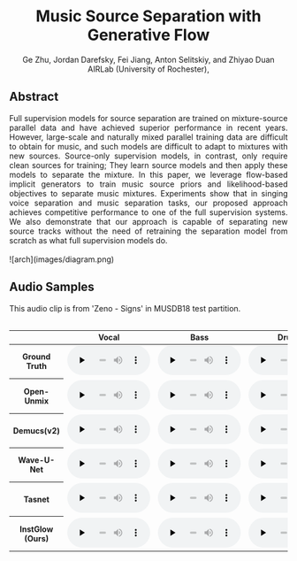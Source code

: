 # <center>Music Source Separation with Generative Flow</center>

<center>Ge Zhu, Jordan Darefsky, Fei Jiang, Anton Selitskiy, and Zhiyao Duan</center>
<center>AIRLab (University of Rochester), </center>


## Abstract

<div style="text-align: justify"> Full supervision models for source separation are trained on mixture-source parallel data and have achieved superior performance in recent years. However, large-scale and naturally mixed parallel training data are difficult to obtain for music, and such models are difficult to adapt to mixtures with new sources. Source-only supervision models, in contrast, only require clean sources for training; They learn source models and then apply these models to separate the mixture. In this paper, we leverage flow-based implicit generators to train music source priors and likelihood-based objectives to separate music mixtures. Experiments show that in singing voice separation and music separation tasks, our proposed approach achieves competitive performance to one of the full supervision systems. We also demonstrate that our approach is capable of separating new source tracks without the need of retraining the separation model from scratch as what full supervision models do. </div> 

<br>
![arch](images/diagram.png)
<br>

## Audio Samples

<div style="text-align: justify"> This audio clip is from 'Zeno - Signs' in MUSDB18 test partition. </div> 
<br>
<table align="center">
  <thead>
    <tr>
      <th> </th>
      <th>Vocal</th>
      <th>Bass</th>
      <th>Drums</th>
      <th>Other</th>
    </tr>
  </thead>
  <tbody>
    <tr>
      <th>Ground Truth</th>
      <td><audio controls="" preload="none" style="width: 150px;">
            <source src="demo/GT/vocals_cut.wav"></audio></td>
      <td><audio controls="" preload="none" style="width: 150px;">
            <source src="demo/GT/bass_cut.wav"></audio></td>
      <td><audio controls="" preload="none" style="width: 150px;">
            <source src="demo/GT/drums_cut.wav"></audio></td>
      <td><audio controls="" preload="none" style="width: 150px;">
            <source src="demo/GT/other_cut.wav"></audio></td>
    </tr>
    <tr>
      <th>Open-Unmix</th>
      <td><audio controls="" preload="none" style="width: 150px;">
            <source src="demo/openunmix/1_vocals_22k_cut.wav"></audio></td>
      <td><audio controls="" preload="none" style="width: 150px;">
            <source src="demo/openunmix/1_bass_22k_cut.wav"></audio></td>
      <td><audio controls="" preload="none" style="width: 150px;">
            <source src="demo/openunmix/1_drums_22k_cut.wav"></audio></td>
      <td><audio controls="" preload="none" style="width: 150px;">
            <source src="demo/openunmix/1_other_22k_cut.wav"></audio></td>
    </tr>
    <tr>
      <th>Demucs(v2)</th>
      <td><audio controls="" preload="none" style="width: 150px;">
            <source src="demo/demucs/vocals_22k_cut.wav"></audio></td>
      <td><audio controls="" preload="none" style="width: 150px;">
            <source src="demo/demucs/bass_22k_cut.wav"></audio></td>
      <td><audio controls="" preload="none" style="width: 150px;">
            <source src="demo/demucs/drums_22k_cut.wav"></audio></td>
      <td><audio controls="" preload="none" style="width: 150px;">
            <source src="demo/demucs/other_22k_cut.wav"></audio></td>
    </tr>
    <tr>
      <th>Wave-U-Net</th>
      <td><audio controls="" preload="none" style="width: 150px;">
            <source src="demo/waveunet/mixture-1_vocals_22k_cut.wav"></audio></td>
      <td><audio controls="" preload="none" style="width: 150px;">
            <source src="demo/waveunet/mixture-1_bass_22k_cut.wav"></audio></td>
      <td><audio controls="" preload="none" style="width: 150px;">
            <source src="demo/waveunet/mixture-1_drums_22k_cut.wav"></audio></td>
      <td><audio controls="" preload="none" style="width: 150px;">
            <source src="demo/waveunet/mixture-1_other_22k_cut.wav"></audio></td>
    </tr>
    <tr>
      <th>Tasnet</th>
      <td><audio controls="" preload="none" style="width: 150px;">
            <source src="demo/tasnet/vocals_22k_cut.wav"></audio></td>
      <td><audio controls="" preload="none" style="width: 150px;">
            <source src="demo/tasnet/bass_22k_cut.wav"></audio></td>
      <td><audio controls="" preload="none" style="width: 150px;">
            <source src="demo/tasnet/drums_22k_cut.wav"></audio></td>
      <td><audio controls="" preload="none" style="width: 150px;">
            <source src="demo/tasnet/other_22k_cut.wav"></audio></td>
    </tr>
    <tr>
      <th>InstGlow (Ours)</th>
      <td><audio controls="" preload="none" style="width: 150px;">
            <source src="demo/instGlow/vocals_cut.wav"></audio></td>
      <td><audio controls="" preload="none" style="width: 150px;">
            <source src="demo/instGlow/bass_cut.wav"></audio></td>
      <td><audio controls="" preload="none" style="width: 150px;">
            <source src="demo/instGlow/drums_cut.wav"></audio></td>
      <td><audio controls="" preload="none" style="width: 150px;">
            <source src="demo/instGlow/other_cut.wav"></audio></td>
    </tr>
  </tbody>
</table>
